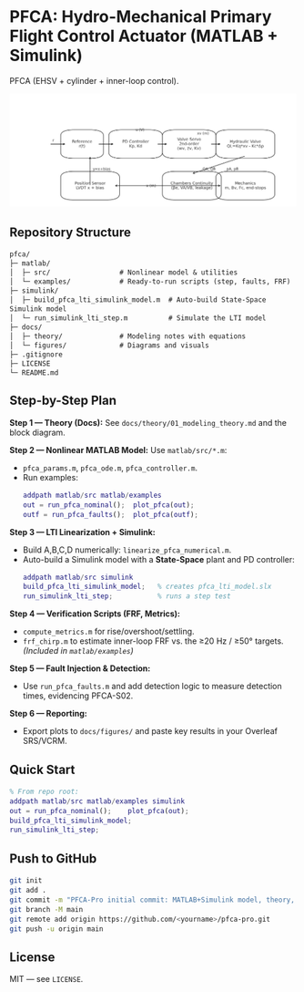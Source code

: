 
# PFCA: Hydro-Mechanical Primary Flight Control Actuator (MATLAB + Simulink)

PFCA (EHSV + cylinder + inner-loop control).

![Block Diagram](docs/figures/pfca_block_diagram.png)

## Repository Structure
```
pfca/
├─ matlab/
│  ├─ src/                 # Nonlinear model & utilities
│  └─ examples/            # Ready-to-run scripts (step, faults, FRF)
├─ simulink/
│  ├─ build_pfca_lti_simulink_model.m  # Auto-build State-Space Simulink model
│  └─ run_simulink_lti_step.m          # Simulate the LTI model
├─ docs/
│  ├─ theory/              # Modeling notes with equations
│  └─ figures/             # Diagrams and visuals
├─ .gitignore
├─ LICENSE
└─ README.md
```

## Step-by-Step Plan

**Step 1 — Theory (Docs):** See `docs/theory/01_modeling_theory.md` and the block diagram.

**Step 2 — Nonlinear MATLAB Model:** Use `matlab/src/*.m`:
- `pfca_params.m`, `pfca_ode.m`, `pfca_controller.m`.
- Run examples:
  ```matlab
  addpath matlab/src matlab/examples
  out = run_pfca_nominal();  plot_pfca(out);
  outf = run_pfca_faults();  plot_pfca(outf);
  ```

**Step 3 — LTI Linearization + Simulink:** 
- Build A,B,C,D numerically: `linearize_pfca_numerical.m`.
- Auto-build a Simulink model with a **State-Space** plant and PD controller:
  ```matlab
  addpath matlab/src simulink
  build_pfca_lti_simulink_model;   % creates pfca_lti_model.slx
  run_simulink_lti_step;           % runs a step test
  ```

**Step 4 — Verification Scripts (FRF, Metrics):**
- `compute_metrics.m` for rise/overshoot/settling.
- `frf_chirp.m` to estimate inner-loop FRF vs. the ≥20 Hz / ≥50° targets.
*(Included in `matlab/examples`)*

**Step 5 — Fault Injection & Detection:**
- Use `run_pfca_faults.m` and add detection logic to measure detection times, evidencing PFCA-S02.

**Step 6 — Reporting:**
- Export plots to `docs/figures/` and paste key results in your Overleaf SRS/VCRM.

## Quick Start
```matlab
% From repo root:
addpath matlab/src matlab/examples simulink
out = run_pfca_nominal();    plot_pfca(out);
build_pfca_lti_simulink_model;
run_simulink_lti_step;
```

## Push to GitHub
```bash
git init
git add .
git commit -m "PFCA-Pro initial commit: MATLAB+Simulink model, theory, visuals"
git branch -M main
git remote add origin https://github.com/<yourname>/pfca-pro.git
git push -u origin main
```

## License
MIT — see `LICENSE`.
